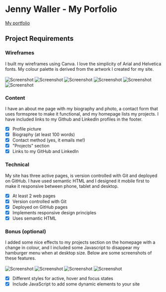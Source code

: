 # Jenny Waller - My Porfolio
[My portfolio](https://jdub-codes.github.io/shecodes_portfolio/index.html)
## Project Requirements
### Wireframes
I built my wireframes using Canva. I love the simplicity of Arial and Helvetica fonts. My colour palette is derived from the artwork I created for my site.  
<br />
![Screenshot](/Wireframes/Desktop_Wireframe_Home.png)
![Screenshot](/Wireframes/Desktop_Wireframe_About.png)
![Screenshot](/Wireframes/Desktop_Wireframe_Contact.png)
![Screenshot](/Wireframes/Mobile_Wireframe_Home.png)
![Screenshot](/Wireframes/Mobile_Wireframe_About.png)
![Screenshot](/Wireframes/Mobile_Wireframe_Contact.png)
### Content
I have an about me page with my biography and photo, a contact form that uses formspree to make it functional, and my homepage lists my projects. I have included links to my Github and LinkedIn profiles in the footer.
- [X] Profile picture
- [X] Biography (at least 100 words)
- [X] Contact method (yes, it emails me!)
- [X] "Projects" section
- [X] Links to my GitHub and LinkedIn
### Technical
My site has three active pages, is version controlled with Git and deployed on GitHub. I have used semantic HTML and I designed it mobile first to make it responsive between phone, tablet and desktop.
- [X] At least 2 web pages
- [X] Version controlled with Git
- [X] Deployed on GitHub pages
- [X] Implements responsive design principles
- [X] Uses semantic HTML
### Bonus (optional)
I added some nice effects to my projects section on the homepage with a change in colour, and I included some Javascript to disappear my hamburger menu when at desktop size. Below are some screenshots of these features.  
<br />
![Screenshot](/Screenshots/hover_screenshot.png)
![Screenshot](/Screenshots/myprojects_hover.png)
![Screenshot](/Screenshots/hamburger_menu.png)
![Screenshot](/Screenshots/mobile_menu.png)
- [X] Different styles for active, hover and focus states
- [X] Include JavaScript to add some dynamic elements to your site